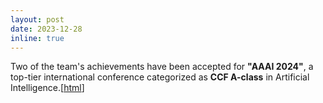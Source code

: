 ```yaml
---
layout: post
date: 2023-12-28
inline: true
---
```


Two of the team's achievements have been accepted for **"AAAI 2024"**, a top-tier international conference categorized as **CCF A-class** in Artificial Intelligence.[[html](https://www.scholat.com/vpost.html?pid=229783)]
